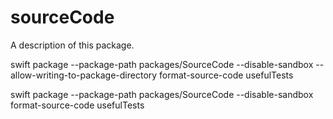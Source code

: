 # sourceCode

A description of this package.

swift package --package-path packages/SourceCode --disable-sandbox --allow-writing-to-package-directory format-source-code usefulTests


swift package --package-path packages/SourceCode --disable-sandbox format-source-code usefulTests
